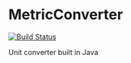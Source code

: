 # MetricConverter

[![Build Status](https://travis-ci.org/alorma/MetricConverter.svg?branch=master)](https://travis-ci.org/alorma/MetricConverter)

Unit converter built in Java
